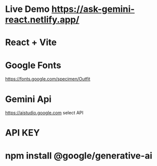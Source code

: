 # Live Demo https://ask-gemini-react.netlify.app/
# React + Vite


# Google Fonts
https://fonts.google.com/specimen/Outfit

# Gemini Api
https://aistudio.google.com
 select API
 # API KEY 
 # npm install @google/generative-ai

